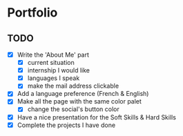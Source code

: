 # Portfolio

## TODO
- [x] Write the 'About Me' part
  - [x] current situation
  - [x] internship I would like
  - [x] languages I speak
  - [x] make the mail address clickable
- [x] Add a language preference (French & English)
- [x] Make all the page with the same color palet
  - [x] change the social's button color
- [x] Have a nice presentation for the Soft Skills & Hard Skills
- [x] Complete the projects I have done
